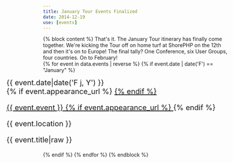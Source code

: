 ```yaml
---
title: January Tour Events Finalized
date: 2014-12-19
use: [events]
---
```

{% block content %}
That's it. The January Tour itinerary has finally come together. We're kicking the Tour off on home turf at ShorePHP on the
 12th and then it's on to Europe!  The final tally? One Conference, six User Groups, four countries. On to February!<br>
    {% for event in data.events | reverse %}
        {% if event.date | date('F') == "January" %}
            <div class="row appearance" style="font-size:20px; margin-left:-100px">
                <div class="col-md-3 text-right appearance-date">
                        {{ event.date|date('F j, Y') }}
                </div>
                <div class="col-md-9 appearance-details">
                    {% if event.appearance_url %}
                        <a href="{{ event.appearance_url }}">
                    {% endif %}
                    <p class="appearance-details__event">{{ event.event }}
                    {% if event.appearance_url %}
                        </a>
                    {% endif %}  
                    <div class="appearance-details__location">{{ event.location }}</div>
                    <p class="appearance-details__title">{{ event.title|raw }}</p>
                </div>
            </div>
        {% endif %}
    {% endfor %}
{% endblock %}